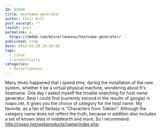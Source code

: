 ```yaml
---
ID: 62690
title: Hostname generator
author: Piotr Król
post_excerpt: ""
layout: post
permalink: >
  https://3mdeb.com/miscellaneous/hostname-generator/
published: true
date: 2012-02-20 20:58:00
tags:
  - linux
  - productivity
categories:
  - Miscellaneous
---
```

Many times happened that I spend time, during the installation of the new system, whether it be a virtual physical machine, wondering about it's hostname. One day I asked myself the trouble searching for host name generator. Best I could find (currently second in the results of google) is rospo.net. It gives you the choice of category for the host name. My favorite, as a fan of fantasy is "Characters from Tolkien". Although the category name does not reflect the truth, because in addition also includes a set of known sites in middlearth and more. So I recommend: <http://rospo.net/webproducts/name/index.php>